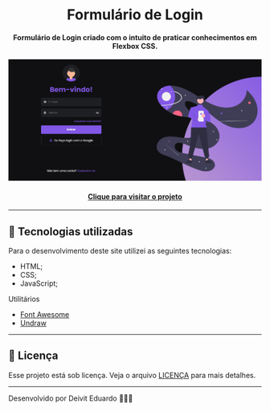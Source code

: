 <h1 align="center">
  Formulário de Login
</h1>

<h4 align="center">
  Formulário de Login criado com o intuito de praticar conhecimentos em Flexbox CSS.
</h4>

![Resultado final do projeto](assets/img/preview.png)

<h4 align="center"><a href="https://login-form-eduardoalmeida45.vercel.app">Clique para visitar o projeto</a></h4>

---

## 💼 Tecnologias utilizadas

Para o desenvolvimento deste site utilizei as seguintes tecnologias:

- HTML;
- CSS;
- JavaScript;

Utilitários

- [Font Awesome](https://fontawesome.com)
- [Undraw](https://undraw.co)

---

## 📝 Licença

Esse projeto está sob licença. Veja o arquivo [LICENÇA](LICENSE.md) para mais detalhes.

---

Desenvolvido por Deivit Eduardo 👩‍💻🚀
